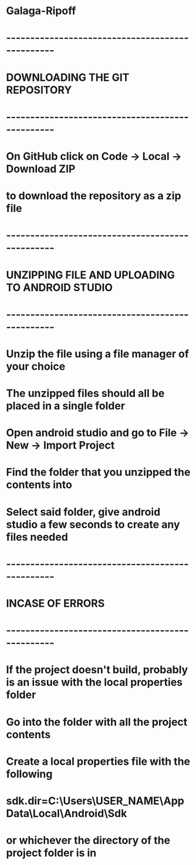 # Galaga-Ripoff

# ------------------------------------------------
# DOWNLOADING THE GIT REPOSITORY 
# ------------------------------------------------
# On GitHub click on Code -> Local -> Download ZIP
# to download the repository as a zip file

# ------------------------------------------------
# UNZIPPING FILE AND UPLOADING TO ANDROID STUDIO
# ------------------------------------------------
# Unzip the file using a file manager of your choice
# The unzipped files should all be placed in a single folder
# Open android studio and go to File -> New -> Import Project
# Find the folder that you unzipped the contents into
# Select said folder, give android studio a few seconds to create any files needed

# ------------------------------------------------
# INCASE OF ERRORS
# ------------------------------------------------
# If the project doesn't build, probably is an issue with the local properties folder
# Go into the folder with all the project contents
# Create a local properties file with the following 
# sdk.dir=C\:\\Users\\USER_NAME\\AppData\\Local\\Android\\Sdk
# or whichever the directory of the project folder is in
